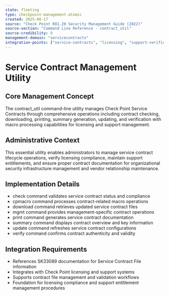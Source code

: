 ```yaml
---
state: fleeting
type: checkpoint-management-atomic
created: 2025-06-17
source: "Check Point R81.20 Security Management Guide (2022)"
source-section: "Command Line Reference - contract_util"
source-credibility: 9
management-domain: "servicecontracts"
integration-points: ["service-contracts", "licensing", "support-verification", "contract-validation"]
---
```


# Service Contract Management Utility

## Core Management Concept
The contract_util command-line utility manages Check Point Service Contracts through comprehensive operations including contract checking, downloading, printing, summary generation, updating, and verification with macro processing capabilities for licensing and support management.

## Administrative Context
This essential utility enables administrators to manage service contract lifecycle operations, verify licensing compliance, maintain support entitlements, and ensure proper contract documentation for organizational security infrastructure management and vendor relationship maintenance.

## Implementation Details
- check command validates service contract status and compliance
- cpmacro command processes contract-related macro operations
- download command retrieves updated service contract files
- mgmt command provides management-specific contract operations
- print command generates service contract documentation
- summary command displays contract overview and key information
- update command refreshes service contract configurations
- verify command confirms contract authenticity and validity

## Integration Requirements
- References SK33089 documentation for Service Contract File information
- Integrates with Check Point licensing and support systems
- Supports contract file management and validation workflows
- Foundation for licensing compliance and support entitlement management procedures